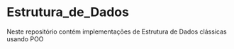 # Estrutura_de_Dados
Neste repositório contém implementações de Estrutura de Dados clássicas usando POO 
